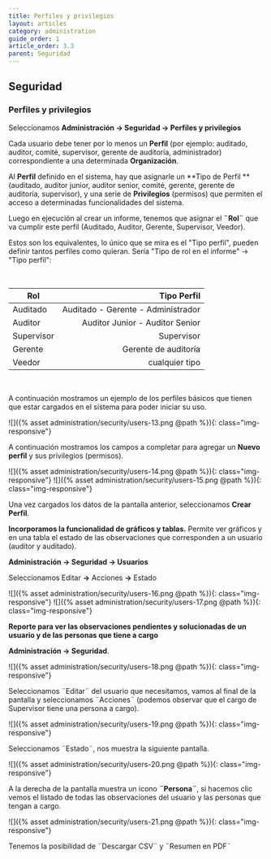 ```yaml
---
title: Perfiles y privilegios
layout: articles
category: administration
guide_order: 1
article_order: 3.3
parent: Seguridad
---
```

## Seguridad

### Perfiles y privilegios

Seleccionamos **Administración -> Seguridad -> Perfiles y privilegios**

Cada usuario debe tener por lo menos un **Perfil** (por ejemplo: auditado, auditor, comité, supervisor, gerente de auditoría, administrador) correspondiente a una determinada **Organización**.

Al **Perfil** definido en el sistema, hay que asignarle un **Tipo de Perfil **(auditado, auditor junior, auditor senior, comité, gerente, gerente de auditoría, supervisor), y una serie de **Privilegios** (permisos) que permiten el acceso a determinadas funcionalidades del sistema.

Luego en ejecución al crear un informe, tenemos que asignar el **¨Rol¨** que va cumplir este perfil (Auditado, Auditor, Gerente, Supervisor, Veedor).

Estos son los equivalentes, lo único que se mira es el "Tipo perfil", pueden definir tantos perfiles como quieran. Sería "Tipo de rol en el informe" -> "Tipo perfil":

&nbsp;

Rol | Tipo Perfil
--- | -------:
Auditado | Auditado - Gerente - Administrador
Auditor | Auditor Junior - Auditor Senior
Supervisor | Supervisor
Gerente  | Gerente de auditoría
Veedor | cualquier tipo

&nbsp;

A continuación mostramos un ejemplo de los perfiles básicos que tienen que estar cargados en el sistema para poder iniciar su uso.

![]({% asset administration/security/users-13.png @path %}){: class="img-responsive"}

A continuación mostramos los campos a completar para agregar un **Nuevo perfil** y sus privilegios (permisos).

![]({% asset administration/security/users-14.png @path %}){: class="img-responsive"}
![]({% asset administration/security/users-15.png @path %}){: class="img-responsive"}

Una vez cargados los datos de la pantalla anterior, seleccionamos **Crear Perfil**.

**Incorporamos la funcionalidad de gráficos y tablas.**
Permite ver gráficos y en una tabla el estado de las observaciones que corresponden a un usuario (auditor y auditado).

**Administración -> Seguridad -> Usuarios**

Seleccionamos Editar **->** Acciones **->** Estado

![]({% asset administration/security/users-16.png @path %}){: class="img-responsive"}
![]({% asset administration/security/users-17.png @path %}){: class="img-responsive"}

**Reporte para ver las observaciones pendientes y solucionadas de un usuario y de las personas que tiene a cargo**

**Administración -> Seguridad**.

![]({% asset administration/security/users-18.png @path %}){: class="img-responsive"}

Seleccionamos ¨Editar¨ del usuario que necesitamos, vamos al final de la pantalla y seleccionamos ¨Acciones¨ (podemos observar que el cargo de Supervisor tiene una persona a cargo).

![]({% asset administration/security/users-19.png @path %}){: class="img-responsive"}

Seleccionamos ¨Estado¨, nos muestra la siguiente pantalla.

![]({% asset administration/security/users-20.png @path %}){: class="img-responsive"}

A la derecha de la pantalla muestra un icono **¨Persona¨**, si hacemos clic vemos el listado de todas las observaciones del usuario y las personas que tengan a cargo.

![]({% asset administration/security/users-21.png @path %}){: class="img-responsive"}

Tenemos la posibilidad de ¨Descargar CSV¨ y ¨Resumen en PDF¨
